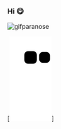 ### Hi 😋

![gifparanose](https://user-images.githubusercontent.com/95647164/186744592-66fb92ad-2d12-4922-b536-f1865689248f.gif)


 [![Snake animation](https://github.com/madushadhanushka/github-readme/blob/output/github-contribution-snake.svg)]
